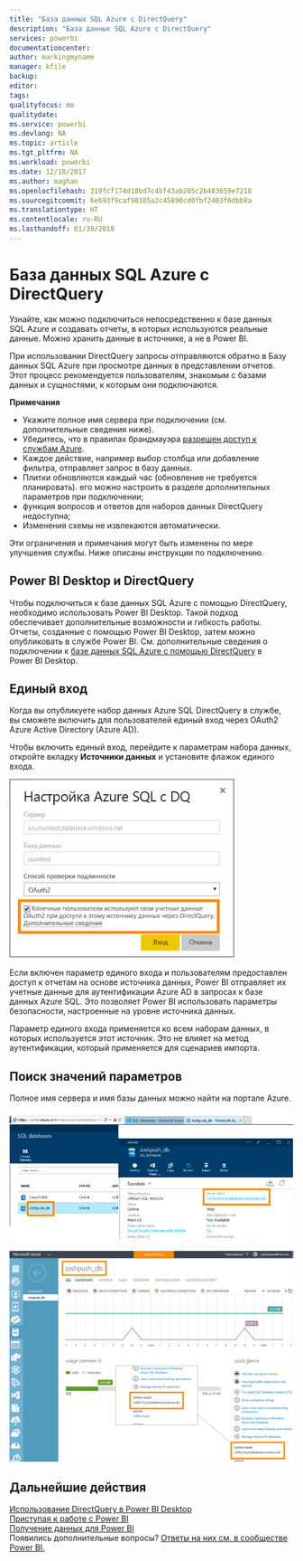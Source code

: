 ```yaml
---
title: "База данных SQL Azure с DirectQuery"
description: "База данных SQL Azure с DirectQuery"
services: powerbi
documentationcenter: 
author: markingmyname
manager: kfile
backup: 
editor: 
tags: 
qualityfocus: no
qualitydate: 
ms.service: powerbi
ms.devlang: NA
ms.topic: article
ms.tgt_pltfrm: NA
ms.workload: powerbi
ms.date: 12/18/2017
ms.author: maghan
ms.openlocfilehash: 319fcf174d18bd7c4bf43ab205c2b483659e7218
ms.sourcegitcommit: 6e693f9caf98385a2c45890cd0fbf2403f0dbb8a
ms.translationtype: HT
ms.contentlocale: ru-RU
ms.lasthandoff: 01/30/2018
---
```

# <a name="azure-sql-database-with-directquery"></a>База данных SQL Azure с DirectQuery
Узнайте, как можно подключиться непосредственно к базе данных SQL Azure и создавать отчеты, в которых используются реальные данные. Можно хранить данные в источнике, а не в Power BI.

При использовании DirectQuery запросы отправляются обратно в Базу данных SQL Azure при просмотре данных в представлении отчетов. Этот процесс рекомендуется пользователям, знакомым с базами данных и сущностями, к которым они подключаются.

**Примечания**

* Укажите полное имя сервера при подключении (см. дополнительные сведения ниже).
* Убедитесь, что в правилах брандмауэра [разрешен доступ к службам Azure](https://msdn.microsoft.com/library/azure/ee621782.aspx).
* Каждое действие, например выбор столбца или добавление фильтра, отправляет запрос в базу данных.
* Плитки обновляются каждый час (обновление не требуется планировать). его можно настроить в разделе дополнительных параметров при подключении;
* функция вопросов и ответов для наборов данных DirectQuery недоступна;
* Изменения схемы не извлекаются автоматически.

Эти ограничения и примечания могут быть изменены по мере улучшения службы. Ниже описаны инструкции по подключению. 

## <a name="power-bi-desktop-and-directquery"></a>Power BI Desktop и DirectQuery
Чтобы подключиться к базе данных SQL Azure с помощью DirectQuery, необходимо использовать Power BI Desktop. Такой подход обеспечивает дополнительные возможности и гибкость работы. Отчеты, созданные с помощью Power BI Desktop, затем можно опубликовать в службе Power BI. См. дополнительные сведения о подключении к [базе данных SQL Azure с помощью DirectQuery](desktop-use-directquery.md) в Power BI Desktop. 

## <a name="single-sign-on"></a>Единый вход

Когда вы опубликуете набор данных Azure SQL DirectQuery в службе, вы сможете включить для пользователей единый вход через OAuth2 Azure Active Directory (Azure AD). 

Чтобы включить единый вход, перейдите к параметрам набора данных, откройте вкладку **Источники данных** и установите флажок единого входа.

![Настройка диалогового окна DQ для Azure SQL](media/service-azure-sql-database-with-direct-connect/sso-dialog.png)

Если включен параметр единого входа и пользователям предоставлен доступ к отчетам на основе источника данных, Power BI отправляет их учетные данные для аутентификации Azure AD в запросах к базе данных Azure SQL. Это позволяет Power BI использовать параметры безопасности, настроенные на уровне источника данных.

Параметр единого входа применяется ко всем наборам данных, в которых используется этот источник. Это не влияет на метод аутентификации, который применяется для сценариев импорта.

## <a name="finding-parameter-values"></a>Поиск значений параметров
Полное имя сервера и имя базы данных можно найти на портале Azure.

![](media/service-azure-sql-database-with-direct-connect/azureportnew_update.png)

![](media/service-azure-sql-database-with-direct-connect/azureportal_update.png)

## <a name="next-steps"></a>Дальнейшие действия
[Использование DirectQuery в Power BI Desktop](desktop-use-directquery.md)  
[Приступая к работе с Power BI](service-get-started.md)  
[Получение данных для Power BI](service-get-data.md)  
Появились дополнительные вопросы? [Ответы на них см. в сообществе Power BI.](http://community.powerbi.com/)
